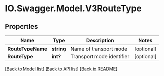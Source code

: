 # IO.Swagger.Model.V3RouteType
## Properties

Name | Type | Description | Notes
------------ | ------------- | ------------- | -------------
**RouteTypeName** | **string** | Name of transport mode | [optional] 
**RouteType** | **int?** | Transport mode identifier | [optional] 

[[Back to Model list]](../README.md#documentation-for-models) [[Back to API list]](../README.md#documentation-for-api-endpoints) [[Back to README]](../README.md)

